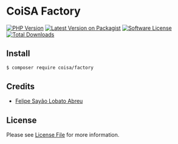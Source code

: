 # CoiSA Factory

[![PHP Version][ico-php]][link-packagist]
[![Latest Version on Packagist][ico-version]][link-packagist]
[![Software License][ico-license]](LICENSE)
[![Total Downloads][ico-downloads]][link-downloads]

## Install

```sh
$ composer require coisa/factory
```

## Credits

- [Felipe Sayão Lobato Abreu][link-author]

## License

Please see [License File](LICENSE.md) for more information.

[ico-version]: https://img.shields.io/packagist/v/coisa/factory.svg?style=flat-square
[ico-php]: https://img.shields.io/packagist/php-v/coisa/factory.svg?style=flat-square
[ico-license]: https://img.shields.io/github/license/coisa/factory.svg?style=flat-square
[ico-downloads]: https://img.shields.io/packagist/dt/coisa/factory.svg?style=flat-square

[link-packagist]: https://packagist.org/packages/coisa/factory
[link-downloads]: https://packagist.org/packages/coisa/factory
[link-author]: https://github.com/coisa
